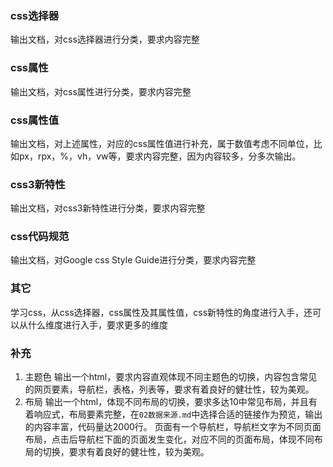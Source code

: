 ### css选择器
输出文档，对css选择器进行分类，要求内容完整
### css属性
输出文档，对css属性进行分类，要求内容完整
### css属性值
输出文档，对上述属性，对应的css属性值进行补充，属于数值考虑不同单位，比如px，rpx，%，vh，vw等，要求内容完整，因为内容较多，分多次输出。
### css3新特性
输出文档，对css3新特性进行分类，要求内容完整
### css代码规范
输出文档，对Google css Style Guide进行分类，要求内容完整
### 其它
学习css，从css选择器，css属性及其属性值，css新特性的角度进行入手，还可以从什么维度进行入手，要求更多的维度
### 补充
1. 主题色
   输出一个html，要求内容直观体现不同主题色的切换，内容包含常见的网页要素，导航栏，表格，列表等，要求有着良好的健壮性，较为美观。
2. 布局
   输出一个html，体现不同布局的切换，要求多达10中常见布局，并且有着响应式，布局要素完整，在`02数据来源.md`中选择合适的链接作为预览，输出的内容丰富，代码量达2000行。
   页面有一个导航栏，导航栏文字为不同页面布局，点击后导航栏下面的页面发生变化，对应不同的页面布局，体现不同布局的切换，要求有着良好的健壮性，较为美观。
